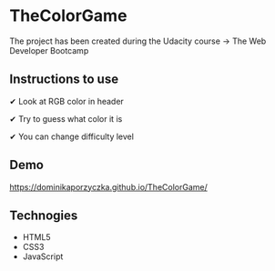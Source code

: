 # TheColorGame

The project has been created during the Udacity course -> The Web Developer Bootcamp

## Instructions to use
✔ Look at RGB color in header

✔ Try to guess what color it is

✔ You can change difficulty level

## Demo
https://dominikaporzyczka.github.io/TheColorGame/

## Technogies

* HTML5
* CSS3
* JavaScript
